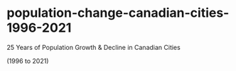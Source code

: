 # population-change-canadian-cities-1996-2021

25 Years of Population Growth & Decline in Canadian Cities

(1996 to 2021)

